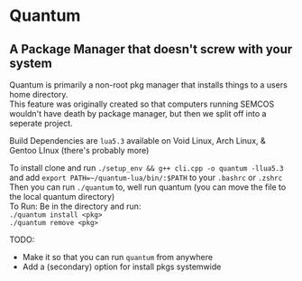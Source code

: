 # Quantum
## A Package Manager that doesn't screw with your system

Quantum is primarily a non-root pkg manager that installs things to a users home directory.<br>This feature was originally created so that computers running SEMCOS wouldn't have death by package manager, but then we split off into a seperate project.

Build Dependencies are `lua5.3` available on Void Linux, Arch Linux, & Gentoo LInux (there's probably more)

To install clone and run
`./setup_env && g++ cli.cpp -o quantum -llua5.3` and add `export PATH=~/quantum-lua/bin/:$PATH` to your `.bashrc` or `.zshrc`<br>
Then you can run `./quantum` to, well run quantum (you can move the file to the local quantum directory)<br>
To Run:
Be in the directory and run:<br>
  `./quantum install <pkg>`<br>
  `./quantum remove <pkg>`<br>

TODO:
* Make it so that you can run `quantum` from anywhere
* Add a (secondary) option for install pkgs systemwide
